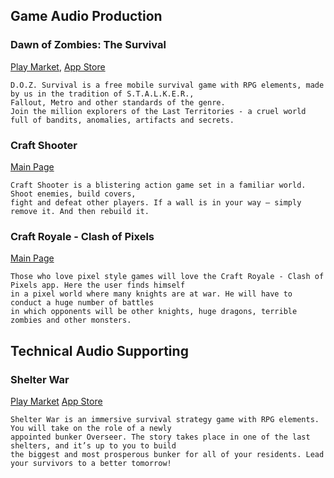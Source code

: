 ## Game Audio Production

### Dawn of Zombies: The Survival ###

[Play Market](https://play.google.com/store/apps/details?id=com.survival.last), 
[App Store](https://apps.apple.com/us/app/dawn-of-zombies-the-survival/id1465954247)

```
D.O.Z. Survival is a free mobile survival game with RPG elements, made by us in the tradition of S.T.A.L.K.E.R., 
Fallout, Metro and other standards of the genre. 
Join the million explorers of the Last Territories - a cruel world full of bandits, anomalies, artifacts and secrets.
```


### Craft Shooter ###
[Main Page](https://www.facebook.com/CraftShooting)

```
Craft Shooter is a blistering action game set in a familiar world. Shoot enemies, build covers, 
fight and defeat other players. If a wall is in your way – simply remove it. And then rebuild it.
```

### Craft Royale - Clash of Pixels

[Main Page](https://www.facebook.com/profile.php?id=100078136365126)

```
Those who love pixel style games will love the Craft Royale - Clash of Pixels app. Here the user finds himself 
in a pixel world where many knights are at war. He will have to conduct a huge number of battles 
in which opponents will be other knights, huge dragons, terrible zombies and other monsters.
```

## Technical Audio Supporting

### Shelter War
[Play Market](https://play.google.com/store/apps/details?id=zombie.survival.last.city.shelter)
[App Store](https://apps.apple.com/app/shelter-war-last-city/id1500876187)

```
Shelter War is an immersive survival strategy game with RPG elements. You will take on the role of a newly 
appointed bunker Overseer. The story takes place in one of the last shelters, and it’s up to you to build 
the biggest and most prosperous bunker for all of your residents. Lead your survivors to a better tomorrow!
